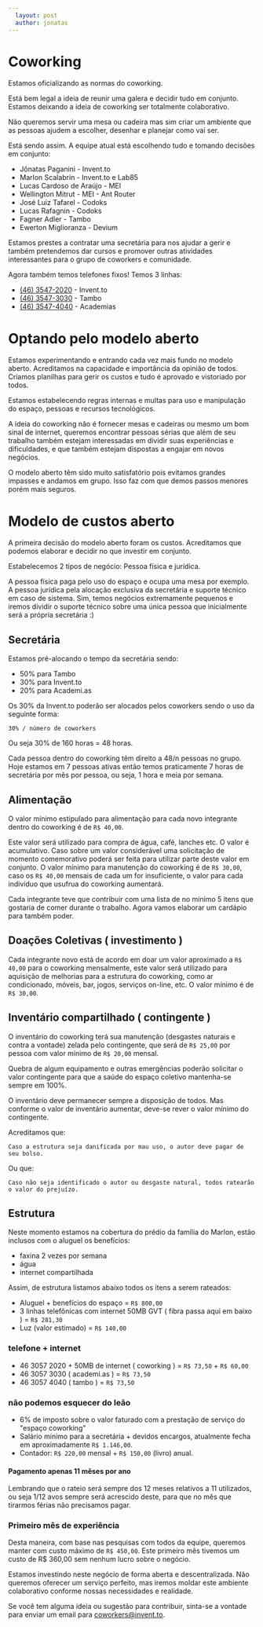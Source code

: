 ```yaml
---
  layout: post
  author: jonatas
---
```


# Coworking

Estamos oficializando as normas do coworking.

Está bem legal a ideia de reunir uma galera e decidir tudo em conjunto. Estamos deixando a ideia de coworking ser totalmente colaborativo.

Não queremos servir uma mesa ou cadeira mas sim criar um ambiente que as pessoas ajudem a escolher, desenhar e planejar como vai ser.

Está sendo assim. A equipe atual está escolhendo tudo e tomando decisões em conjunto:

* Jônatas Paganini - Invent.to
* Marlon Scalabrin - Invent.to e Lab85
* Lucas Cardoso de Araújo - MEI
* Wellington Mitrut - MEI - Ant Router
* José Luiz Tafarel - Codoks
* Lucas Rafagnin - Codoks
* Fagner Adler - Tambo
* Ewerton Miglioranza - Devium

Estamos prestes a contratar uma secretária para nos ajudar a gerir e também pretendemos dar cursos e promover outras atividades interessantes para o grupo de coworkers e comunidade.

Agora também temos telefones fixos! Temos 3 linhas:

* [(46) 3547-2020](tel:+554635472020) - Invent.to
* [(46) 3547-3030](tel:+554635473030) - Tambo
* [(46) 3547-4040](tel:+554635474040) - Academias

# Optando pelo modelo aberto

Estamos experimentando e entrando cada vez mais fundo no modelo aberto. Acreditamos na capacidade e importância da opinião de todos. Criamos planilhas para gerir os custos e tudo é aprovado e vistoriado por todos.

Estamos estabelecendo regras internas e multas para uso e manipulação do espaço, pessoas e recursos tecnológicos.

A ideia do coworking não é fornecer mesas e cadeiras ou mesmo um bom sinal de internet, queremos encontrar pessoas sérias que além de seu trabalho também estejam interessadas em dividir suas experiências e dificuldades, e que também estejam dispostas a engajar em novos negócios.

O modelo aberto têm sido muito satisfatório pois evitamos grandes impasses e andamos em grupo. Isso faz com que demos passos menores porém mais seguros.

# Modelo de custos aberto

A primeira decisão do modelo aberto foram os custos. Acreditamos que podemos elaborar e decidir no que investir em conjunto.

Estabelecemos 2 tipos de negócio: Pessoa física e jurídica.

A pessoa física paga pelo uso do espaço e ocupa uma mesa por exemplo. A pessoa jurídica pela alocação exclusiva da secretária e suporte técnico em caso de sistema. Sim, temos negócios extremamente pequenos e iremos dividir o suporte técnico sobre uma única pessoa que inicialmente será a própria secretária :)

## Secretária

Estamos pré-alocando o tempo da secretária sendo:

* 50% para Tambo
* 30% para Invent.to
* 20% para Academi.as

Os 30% da Invent.to poderão ser alocados pelos coworkers sendo o uso da seguinte forma:

    30% / número de coworkers

Ou seja 30% de 160 horas = 48 horas.

Cada pessoa dentro do coworking têm direito a 48/n pessoas no grupo. Hoje estamos em 7 pessoas ativas então temos praticamente 7 horas de secretária por mês por pessoa, ou seja, 1 hora e meia por semana.


## Alimentação

O valor mínimo estipulado para alimentação para cada novo integrante dentro do coworking é de `R$ 40,00`.

Este valor será utilizado para compra de água, café, lanches etc. O valor é acumulativo. Caso sobre um valor considerável uma solicitação de momento comemorativo poderá ser feita para utilizar parte deste valor em conjunto. O valor mínimo para manutenção do coworking é de `R$ 30,00`, caso os `R$ 40,00` mensais de cada um for insuficiente, o valor para cada indivíduo que usufrua do coworking aumentará.

Cada integrante teve que contribuir com uma lista de no mínimo 5 itens que gostaria de comer durante o trabalho. Agora vamos elaborar um cardápio para também poder.

## Doações Coletivas ( investimento )

Cada integrante novo está de acordo em doar um valor aproximado a `R$ 40,00` para o coworking mensalmente, este valor será utilizado para aquisição de melhorias para a estrutura do coworking, como ar condicionado, móveis, bar, jogos, serviços on-line, etc. O valor mínimo é de `R$ 30,00`.

## Inventário compartilhado ( contingente )

O inventário do coworking terá sua manutenção (desgastes naturais e contra a vontade) zelada pelo contingente, que será de `R$ 25,00` por pessoa com valor mínimo de `R$ 20,00` mensal.

Quebra de algum equipamento e outras emergências poderão solicitar o valor contingente para que a saúde do espaço coletivo mantenha-se sempre em 100%.

O inventário deve permanecer sempre a disposição de todos. Mas conforme o valor de inventário aumentar, deve-se rever o valor mínimo do contingente.

Acreditamos que:

    Caso a estrutura seja danificada por mau uso, o autor deve pagar de seu bolso.

Ou que:

    Caso não seja identificado o autor ou desgaste natural, todos ratearão o valor do prejuízo.

## Estrutura

Neste momento estamos na cobertura do prédio da família do Marlon, estão inclusos  com o aluguel os benefícios:

* faxina 2 vezes por semana
* água
* internet compartilhada

Assim, de estrutura listamos abaixo todos os itens a serem rateados:

- Aluguel + benefícios do espaço = `R$ 800,00`
- 3 linhas telefônicas com internet 50MB GVT ( fibra passa aqui em baixo ) =  `R$ 281,30`
- Luz (valor estimado) = `R$ 140,00`

### telefone + internet

- 46 3057 2020 + 50MB de internet ( coworking ) = `R$ 73,50` + `R$ 60,00`
- 46 3057 3030 ( academi.as ) = `R$ 73,50`
- 46 3057 4040 ( tambo ) = `R$ 73,50`

### não podemos esquecer do leão

- 6% de imposto sobre o valor faturado com a prestação de serviço do "espaço coworking"
- Salário mínimo para a secretária + devidos encargos, atualmente fecha em aproximadamente `R$ 1.146,00`.
- Contador: `R$ 220,00` mensal + `R$ 150,00` (livro) anual.

#### Pagamento apenas 11 mêses por ano

Lembrando que o rateio será sempre dos 12 meses relativos a 11 utilizados, ou seja 1/12 avos sempre será acrescido deste, para que no mês que tirarmos férias não precisamos pagar.

### Primeiro mês de experiência

Desta maneira, com base nas pesquisas com todos da equipe, queremos  manter com custo máximo de `R$ 450,00`. Este primeiro mês tivemos um custo de R$ 360,00  sem nenhum lucro sobre o negócio.

Estamos investindo neste negócio de forma aberta e descentralizada. Não queremos oferecer um serviço perfeito, mas iremos moldar este ambiente colaborativo conforme nossas necessidades e realidade.

Se você tem alguma ideia ou sugestão para contribuir, sinta-se a vontade para enviar um email para coworkers@invent.to.

